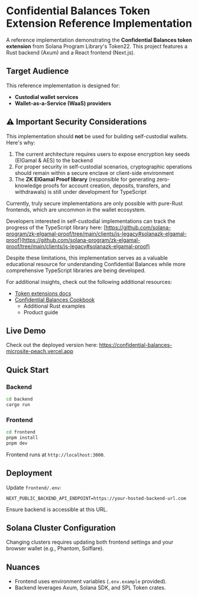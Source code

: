 # Confidential Balances Token Extension Reference Implementation

A reference implementation demonstrating the **Confidential Balances token extension** from Solana Program Library's Token22. This project features a Rust backend (Axum) and a React frontend (Next.js).

## Target Audience

This reference implementation is designed for:
- **Custodial wallet services**
- **Wallet-as-a-Service (WaaS) providers**

## ⚠️ Important Security Considerations

This implementation should **not** be used for building self-custodial wallets. Here's why:

1. The current architecture requires users to expose encryption key seeds (ElGamal & AES) to the backend
2. For proper security in self-custodial scenarios, cryptographic operations should remain within a secure enclave or client-side environment
3. The **ZK ElGamal Proof library** (responsible for generating zero-knowledge proofs for account creation, deposits, transfers, and withdrawals) is still under development for TypeScript

Currently, truly secure implementations are only possible with pure-Rust frontends, which are uncommon in the wallet ecosystem.

Developers interested in self-custodial implementations can track the progress of the TypeScript library here:
[https://github.com/solana-program/zk-elgamal-proof/tree/main/clients/js-legacy#solanazk-elgamal-proof](https://github.com/solana-program/zk-elgamal-proof/tree/main/clients/js-legacy#solanazk-elgamal-proof)

Despite these limitations, this implementation serves as a valuable educational resource for understanding Confidential Balances while more comprehensive TypeScript libraries are being developed.

For additional insights, check out the following additional resources:
- [Token extensions docs](https://solana.com/docs/tokens/extensions)
- [Confidential Balances Cookbook](https://github.com/solana-developers/Confidential-Balances-Sample/tree/main)
  - Additional Rust examples
  - Product guide

## Live Demo
Check out the deployed version here: https://confidential-balances-microsite-peach.vercel.app

## Quick Start

### Backend

```bash
cd backend
cargo run
```

### Frontend

```bash
cd frontend
pnpm install
pnpm dev
```

Frontend runs at `http://localhost:3000`.

## Deployment

Update `frontend/.env`:

```env
NEXT_PUBLIC_BACKEND_API_ENDPOINT=https://your-hosted-backend-url.com
```

Ensure backend is accessible at this URL.

## Solana Cluster Configuration

Changing clusters requires updating both frontend settings and your browser wallet (e.g., Phantom, Solflare).

## Nuances

- Frontend uses environment variables (`.env.example` provided).
- Backend leverages Axum, Solana SDK, and SPL Token crates. 
